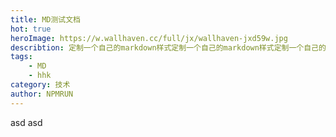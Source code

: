 ```yaml
---
title: MD测试文档
hot: true
heroImage: https://w.wallhaven.cc/full/jx/wallhaven-jxd59w.jpg
describtion: 定制一个自己的markdown样式定制一个自己的markdown样式定制一个自己的markdown样式定制一个自己的markdown样式
tags:
    - MD
    - hhk
category: 技术
author: NPMRUN
---
```

asd
asd